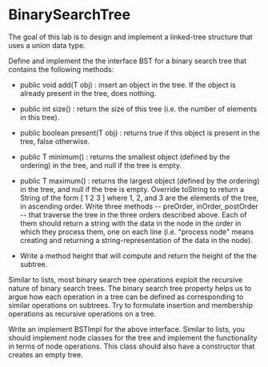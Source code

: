 # BinarySearchTree
The goal of this lab is to design and implement a linked-tree structure that uses a union data type.

Define and implement the the interface BST for a binary search tree that contains the following methods:

* public void add(T obj) : insert an object in the tree. If the object is already present in the tree, does nothing.

* public int size() : return the size of this tree (i.e. the number of elements in this tree).

* public boolean present(T obj) : returns true if this object is present in the tree, false otherwise.

* public T minimum() : returns the smallest object (defined by the ordering) in the tree, and null if the tree is empty.

* public T maximum() : returns the largest object (defined by the ordering) in the tree, and null if the tree is empty.
Override toString to return a String of the form [ 1 2 3 ] where 1, 2, and 3 are the elements of the tree, in ascending order.
Write three methods -- preOrder, inOrder, postOrder -- that traverse the tree in the three orders described above. Each of them should return a string with the data in the node in the order in which they process them, one on each line (i.e. "process node" means creating and returning a string-representation of the data in the node).

* Write a method height that will compute and return the height of the the subtree.

Similar to lists, most binary search tree operations exploit the recursive nature of binary search trees. The binary search tree property helps us to argue how each operation in a tree can be defined as corresponding to similar operations on subtrees. Try to formulate insertion and membership operations as recursive operations on a tree.

Write an implement BSTImpl for the above interface. Similar to lists, you should implement node classes for the tree and implement the functionality in terms of node operations. This class should also have a constructor that creates an empty tree.
